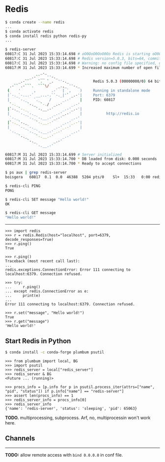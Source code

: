 Redis
================================================================================

```bash session
$ conda create --name redis
...
$ conda activate redis
$ conda install redis python redis-py
...
```


```bash session
$ redis-server
60817:C 31 Jul 2023 15:33:14.698 # oO0OoO0OoO0Oo Redis is starting oO0OoO0OoO0Oo
60817:C 31 Jul 2023 15:33:14.698 # Redis version=5.0.3, bits=64, commit=00000000, modified=0, pid=60817, just started
60817:C 31 Jul 2023 15:33:14.698 # Warning: no config file specified, using the default config. In order to specify a config file use redis-server /path/to/redis.conf
60817:M 31 Jul 2023 15:33:14.699 * Increased maximum number of open files to 10032 (it was originally set to 1024).
                _._                                                  
           _.-``__ ''-._                                             
      _.-``    `.  `_.  ''-._           Redis 5.0.3 (00000000/0) 64 bit
  .-`` .-```.  ```\/    _.,_ ''-._                                   
 (    '      ,       .-`  | `,    )     Running in standalone mode
 |`-._`-...-` __...-.``-._|'` _.-'|     Port: 6379
 |    `-._   `._    /     _.-'    |     PID: 60817
  `-._    `-._  `-./  _.-'    _.-'                                   
 |`-._`-._    `-.__.-'    _.-'_.-'|                                  
 |    `-._`-._        _.-'_.-'    |           http://redis.io        
  `-._    `-._`-.__.-'_.-'    _.-'                                   
 |`-._`-._    `-.__.-'    _.-'_.-'|                                  
 |    `-._`-._        _.-'_.-'    |                                  
  `-._    `-._`-.__.-'_.-'    _.-'                                   
      `-._    `-.__.-'    _.-'                                       
          `-._        _.-'                                           
              `-.__.-'                                               

60817:M 31 Jul 2023 15:33:14.699 # Server initialized
60817:M 31 Jul 2023 15:33:14.700 * DB loaded from disk: 0.000 seconds
60817:M 31 Jul 2023 15:33:14.700 * Ready to accept connections
```

```bash session
$ ps aux | grep redis-server
boisgera   60817  0.1  0.0  46388  5204 pts/0    Sl+  15:33   0:00 redis-server *:6379
```

```bash session
$ redis-cli PING
PONG
```

```bash session
$ redis-cli SET message "Hello world!" 
OK
```

```bash session
$ redis-cli GET message
"Hello world!"
```

--------------------------------------------------------------------------------

```pycon
>>> import redis
>>> r = redis.Redis(host="localhost", port=6379, decode_responses=True)
>>> r.ping()
True
```

```pycon
>>> r.ping()
Traceback (most recent call last):
...
redis.exceptions.ConnectionError: Error 111 connecting to localhost:6379. Connection refused.
```

```pycon
>>> try:
...     r.ping()
... except redis.ConnectionError as e:
...     print(e)
...
Error 111 connecting to localhost:6379. Connection refused.
```

```pycon
>>> r.set("message", "Hello world!")
True
>>> r.get("message")
'Hello world!'
```

Start Redis in Python
--------------------------------------------------------------------------------


```bash session
$ conda install -c conda-forge plumbum psutil
```

```pycon
>>> from plumbum import local, BG
>>> import psutil
>>> redis_server = local["redis_server"]
>>> redis_server & BG
<Future ... (running)>
```
``` pycon
>>> procs_info = [p.info for p in psutil.process_iter(attrs=["name", "pid", "status"]) if p.info["name"] == "redis-server"]
>>> assert len(procs_info) == 1
>>> redis_server_info = procs_info[0]
>>> redis_server_info
{'name': 'redis-server', 'status': 'sleeping', 'pid': 65063}
```

**TODO.** multiprocessing, subprocess. Arf, no, multiprocessin won't work here.

Channels
--------------------------------------------------------------------------------

--------------------------------------------------------------------------------

**TODO:** allow remote access with `bind 0.0.0.0` in conf file.